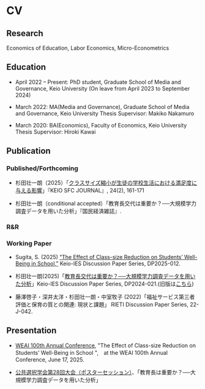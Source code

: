 # CV

## Research

Economics of Education, Labor Economics, Micro-Econometrics

## Education

- April 2022 – Present: PhD student, Graduate School of Media and Governance, Keio University
(On leave from April 2023 to September 2024)

- March 2022: MA(Media and Governance), Graduate School of Media and Governance, Keio University
Thesis Supervisor: Makiko Nakamuro

- March 2020: BA(Economics), Faculty of Economics, Keio University
Thesis Supervisor: Hiroki Kawai

## Publication

### Published/Forthcoming

- 杉田壮一朗（2025）「[クラスサイズ縮小が生徒の学校生活における満足度に与える影響](https://gakkai.sfc.keio.ac.jp/journal/.assets/SFCJ24-2-17.pdf)」『KEIO SFC JOURNAL』, 24(2), 161-171

- 杉田壮一朗（conditional accepted）「教育長交代は重要か？──大規模学力調査データを用いた分析」『国民経済雑誌』.

### R&R



### Working Paper

- Sugita, S. (2025)  [“The Effect of Class-size Reduction on Students’ Well-Being in School,”](https://ies.keio.ac.jp/publications/26202/) Keio-IES Discussion Paper Series, DP2025-012.

- 杉田壮一朗(2025)「[教育長交代は重要か？──大規模学力調査データを用いた分析](https://ies.keio.ac.jp/publications/25217/)」Keio-IES Discussion Paper Series, DP2024-021.(旧版は[こちら](https://ies.keio.ac.jp/publications/24298/))

- 藤澤啓子・深井太洋・杉田壮一朗・中室牧子 (2022)「福祉サービス第三者評価と保育の質との関連: 現状と課題」 RIETI Discussion Paper Series, 22-J-042.

## Presentation

- [WEAI 100th Annual Conference](https://www.weai.org/events/100th-annual-conference), "The Effect of Class-size Reduction on Students’ Well-Being in School
",　at the WEAI 100th Annual Conference, June 17, 2025.

- [公共選択学会第28回大会（ポスターセッション）](https://tiida.doshisha.ac.jp/publicchoice2024.html)、「教育長は重要か？──大規模学力調査データを用いた分析」